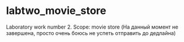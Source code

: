 # labtwo_movie_store
Laboratory work number 2. Scope: movie store
(На данный момент не завершена, просто очень боюсь не успеть отправить до дедлайна)
